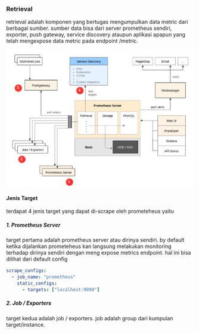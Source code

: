 ### Retrieval
retrieval adalah komponen yang bertugas mengumpulkan data metric dari berbagai sumber. sumber data bisa dari server prometheus sendiri, exporter, push gateway, service discovery ataupun aplikasi apapun yang telah mengexpose data metric pada endpoint /metric.


<img src='retrieval.jpg'>

#### Jenis Target

terdapat 4 jenis target yang dapat di-scrape oleh prometeheus yaitu

##### 1. Prometheus Server
target pertama adalah prometheus server atau dirinya sendiri. by default ketika dijalankan prometeheus kan langsung melakukan monitoring terhadap dirinya sendiri dengan meng expose metrics endpoint. hal ini bisa dilihat dari default config
``` yaml
scrape_configs:
  - job_name: "prometheus"
    static_configs:
      - targets: ["localhost:9090"]
```

##### 2. Job / Exporters
target kedua adalah job / exporters. job adalah group dari kumpulan target/instance.
